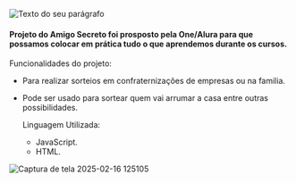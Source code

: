 ![Texto do seu parágrafo](https://github.com/user-attachments/assets/7e6625f5-502e-49d5-a706-f1b84d898643)

<h4 aling = "center"> Projeto do Amigo Secreto foi prosposto pela One/Alura para que possamos colocar em prática tudo o que aprendemos durante os cursos.</h4>
Funcionalidades do projeto:

- Para realizar sorteios em confraternizações de empresas ou na familia.
- Pode ser usado para sortear quem vai arrumar a casa entre outras possibilidades.

  Linguagem Utilizada:

  - JavaScript.
  - HTML.

![Captura de tela 2025-02-16 125105](https://github.com/user-attachments/assets/28fb1d5b-f978-4d75-813a-fc8a477c416e)
